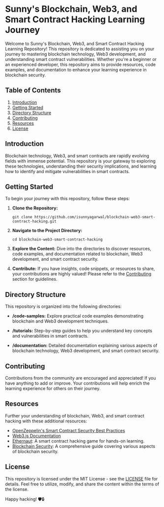 # Sunny's Blockchain, Web3, and Smart Contract Hacking Learning Journey

Welcome to Sunny's Blockchain, Web3, and Smart Contract Hacking Learning Repository! This repository is dedicated to assisting you on your journey to mastering blockchain technology, Web3 development, and understanding smart contract vulnerabilities. Whether you're a beginner or an experienced developer, this repository aims to provide resources, code examples, and documentation to enhance your learning experience in blockchain security.

## Table of Contents

1. [Introduction](#introduction)
2. [Getting Started](#getting-started)
3. [Directory Structure](#directory-structure)
4. [Contributing](#contributing)
5. [Resources](#resources)
6. [License](#license)

## Introduction

Blockchain technology, Web3, and smart contracts are rapidly evolving fields with immense potential. This repository is your gateway to exploring these technologies, understanding their security implications, and learning how to identify and mitigate vulnerabilities in smart contracts.

## Getting Started

To begin your journey with this repository, follow these steps:

1. **Clone the Repository:**
   ```
   git clone https://github.com/isunnyagarwal/blockchain-web3-smart-contract-hacking.git
   ```

2. **Navigate to the Project Directory:**
   ```
   cd blockchain-web3-smart-contract-hacking
   ```

3. **Explore the Content:**
   Dive into the directories to discover resources, code examples, and documentation related to blockchain, Web3 development, and smart contract security.

4. **Contribute:**
   If you have insights, code snippets, or resources to share, your contributions are highly valued! Please refer to the [Contributing](#contributing) section for guidelines.

## Directory Structure

This repository is organized into the following directories:

- **/code-samples:** Explore practical code examples demonstrating blockchain and Web3 development techniques.

- **/tutorials:** Step-by-step guides to help you understand key concepts and vulnerabilities in smart contracts.

- **/documentation:** Detailed documentation explaining various aspects of blockchain technology, Web3 development, and smart contract security.

## Contributing

Contributions from the community are encouraged and appreciated! If you have anything to add or improve. Your contributions will help enrich the learning experience for others on their journey.

## Resources

Further your understanding of blockchain, Web3, and smart contract hacking with these additional resources:

- [OpenZeppelin's Smart Contract Security Best Practices](https://consensys.net/diligence/blog/2019/09/smart-contract-security-best-practices/)
- [Web3.js Documentation](https://web3js.readthedocs.io/)
- [Ethernaut](https://ethernaut.openzeppelin.com/): A smart contract hacking game for hands-on learning.
- [Blockchain Security](https://github.com/ethereumbook/ethereumbook): A comprehensive guide covering various aspects of blockchain security.

## License

This repository is licensed under the MIT License - see the [LICENSE](LICENSE) file for details. Feel free to utilize, modify, and share the content within the terms of the license.

Happy hacking! 🛡️🔒
